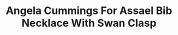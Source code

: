 ---
title: Angela Cummings For Assael Bib Necklace With Swan Clasp
description: |
  Simply exquisite, this bib-style necklace is a structured cascade of Akoya Pearls designed to fall perfectly over the neckline. Finished with a gracefully sculpted swan clasp.
specs: |
  6 1/2 - 7mm Akoya Cultured Pearls, set in 18K Yellow Gold.
images:
  - angela-cummings-for-assael-bib-necklace-with-swan-clasp.jpg
category: Angela Cummings for Assael
tags:
  - necklaces
---